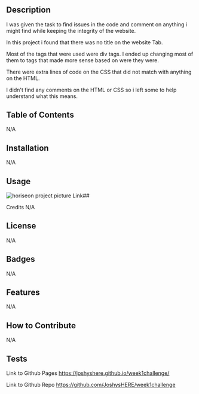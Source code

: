# <Horiseon Website Project>

## Description

I was given the task to find issues in the code and comment on anything i might find while keeping the integrity of the website.

In this project i found that there was no title on the website Tab.

Most of the tags that were used were div tags. I ended up changing most of them to tags that made more sense based on were they were.

There were extra lines of code on the CSS that did not match with anything on the HTML.

I didn't find any comments on the HTML or CSS so i left some to help understand what this means.

## Table of Contents
N/A

## Installation
N/A
## Usage
![horiseon project picture](https://github.com/JoshysHERE/Week1Challenge/assets/141682993/16bedd9c-53e6-4b8e-a197-35f423560b17)
Link## 


Credits
N/A
## License
N/A
## Badges
N/A
## Features
N/A
## How to Contribute
N/A
## Tests

Link to Github Pages 
[
](https://joshyshere.github.io/week1challenge/)https://joshyshere.github.io/week1challenge/

Link to Github Repo
[
](https://github.com/JoshysHERE/week1challenge)https://github.com/JoshysHERE/week1challenge


